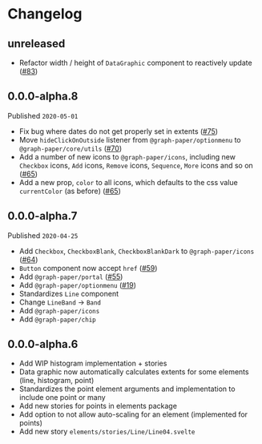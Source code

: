 # Changelog

## unreleased

- Refactor width / height of `DataGraphic` component to reactively update ([#83](https://github.com/graph-paper-org/graph-paper/pull/82))

## 0.0.0-alpha.8

Published `2020-05-01`

- Fix bug where dates do not get properly set in extents ([#75](https://github.com/graph-paper-org/graph-paper/pull/75))
- Move `hideClickOnOutside` listener from `@graph-paper/optionmenu` to `@graph-paper/core/utils` ([#70](https://github.com/graph-paper-org/graph-paper/pull/70))
- Add a number of new icons to `@graph-paper/icons`, including new `Checkbox` icons, `Add` icons, `Remove` icons, `Sequence`, `More` icons and so on ([#65](https://github.com/graph-paper-org/graph-paper/pull/65))
- Add a new prop, `color` to all icons, which defaults to the css value `currentColor` (as before) ([#65](https://github.com/graph-paper-org/graph-paper/pull/65))


## 0.0.0-alpha.7

Published `2020-04-25`

- Add `Checkbox`, `CheckboxBlank`, `CheckboxBlankDark` to `@graph-paper/icons` ([#64](https://github.com/graph-paper-org/graph-paper/pull/64))
- `Button` component now accept `href` ([#59](https://github.com/graph-paper-org/graph-paper/pull/59))
- Add `@graph-paper/portal` ([#55](https://github.com/graph-paper-org/graph-paper/pull/55/))
- Add `@graph-paper/optionmenu` ([#19](https://github.com/graph-paper-org/graph-paper/pull/19/))
- Standardizes `Line` component
- Change `LineBand` -> `Band`
- Add `@graph-paper/icons`
- Add `@graph-paper/chip`

## 0.0.0-alpha.6

- Add WIP histogram implementation + stories
- Data graphic now automatically calculates extents for some elements (line, histogram, point)
- Standardizes the point element arguments and implementation to include one point or many
- Add new stories for points in elements package
- Add option to not allow auto-scaling for an element (implemented for points)
- Add new story `elements/stories/Line/Line04.svelte`
